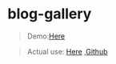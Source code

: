 # blog-gallery
>Demo:[Here](https://oranjixu.github.io/blog-gallery/)


>Actual use: [Here](https://oranjixu.github.io/blog/drawing.html) ,[Github](https://github.com/OranjiXu/blog)
